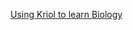 <p><a href="https://gfirmer.github.io/Chemistry-teacher/Kriol-Biology">Using Kriol to learn Biology</a></p>
